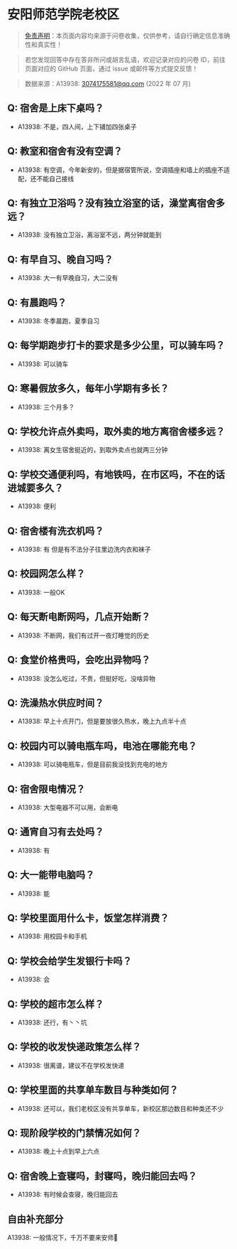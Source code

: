 # 安阳师范学院老校区

> [免责声明](https://colleges.chat/#_3)：本页面内容均来源于问卷收集，仅供参考，请自行确定信息准确性和真实性！

> 若您发现回答中存在答非所问或胡言乱语，欢迎记录对应的问卷 ID，前往页面对应的 GitHub 页面，通过 issue 或邮件等方式提交反馈！

> 数据来源：A13938: 3074175581@qq.com (2022 年 07 月)

## Q: 宿舍是上床下桌吗？

- A13938: 不是，四人间，上下铺加四张桌子

## Q: 教室和宿舍有没有空调？

- A13938: 有空调，今年新安的，但是据宿管所说，空调插座和墙上的插座不适配，还不能自己接线

## Q: 有独立卫浴吗？没有独立浴室的话，澡堂离宿舍多远？

- A13938: 没有独立卫浴，离浴室不远，两分钟就能到

## Q: 有早自习、晚自习吗？

- A13938: 大一有早晚自习，大二没有

## Q: 有晨跑吗？

- A13938: 冬季晨跑，夏季自习

## Q: 每学期跑步打卡的要求是多少公里，可以骑车吗？

- A13938: 可以骑车

## Q: 寒暑假放多久，每年小学期有多长？

- A13938: 三个月多？

## Q: 学校允许点外卖吗，取外卖的地方离宿舍楼多远？

- A13938: 离女生宿舍挺近的，到取外卖点也就两三分钟

## Q: 学校交通便利吗，有地铁吗，在市区吗，不在的话进城要多久？

- A13938: 便利

## Q: 宿舍楼有洗衣机吗？

- A13938: 有 但是有不法分子往里边洗内衣和袜子

## Q: 校园网怎么样？

- A13938: 一般OK

## Q: 每天断电断网吗，几点开始断？

- A13938: 不断网，我们有过开一夜灯睡觉的历史

## Q: 食堂价格贵吗，会吃出异物吗？

- A13938: 没怎么吃过，不贵，但挺好吃，没啥异物

## Q: 洗澡热水供应时间？

- A13938: 早上十点开门，但是要放很久热水，晚上九点半十点

## Q: 校园内可以骑电瓶车吗，电池在哪能充电？

- A13938: 可以骑电瓶车，但是目前我没找到充电的地方

## Q: 宿舍限电情况？

- A13938: 大型电器不可以用，会断电

## Q: 通宵自习有去处吗？

- A13938: 有

## Q: 大一能带电脑吗？

- A13938: 能

## Q: 学校里面用什么卡，饭堂怎样消费？

- A13938: 用校园卡和手机

## Q: 学校会给学生发银行卡吗？

- A13938: 会

## Q: 学校的超市怎么样？

- A13938: 还行，有丶丶坑

## Q: 学校的收发快递政策怎么样？

- A13938: 很离谱，建议不在学校发快递

## Q: 学校里面的共享单车数目与种类如何？

- A13938: 还可以，我们老校区没有共享单车，新校区那边数目和种类还不少

## Q: 现阶段学校的门禁情况如何？

- A13938: 晚上十点到早上六点

## Q: 宿舍晚上查寝吗，封寝吗，晚归能回去吗？

- A13938: 有时候会查寝，晚归能回去

## 自由补充部分

A13938: 一般情况下，千万不要来安师🙂